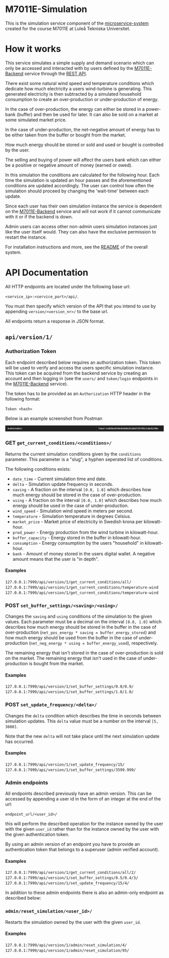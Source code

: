 # M7011E-Simulation
This is the simulation service component of the [microservice-system](github.com/WeRiano/M7011E) created for the course M7011E at
Luleå Tekniska Universitet. 

# How it works

This service simulates a simple supply and demand scenario which can only be accessed and interacted
with by users defined by the
[M7011E-Backend](https://github.com/WeRiano/M7011E-Backend) service through the [REST API](#api-documentation).

There exist some natural wind speed and temperature conditions which dedicate how much 
electricity a users wind-turbine is generating. This generated electricity is then subtracted
by a simulated household consumption to create an over-production or under-production
of energy.

In the case of over-production, the energy can either be stored in a power-bank (buffer) 
and then be used for later. It can also be sold on a market at some simulated market price.

In the case of under-production, the net-negative amount of energy has to be either taken
from the buffer or bought from the market. 

How much energy should be stored or sold and used or bought is controlled by the user.

The selling and buying of power will affect the users bank which can either be a positive or negative
amount of money (earned or owed). 

In this simulation the conditions are calculated for the following hour. 
Each time the simulation is updated an hour passes and the aforementioned conditions 
are updated accordingly. The user can control how often the simulation should proceed by changing the 
'wait-time' between each update.

Since each user has their own simulation instance the service is dependent on the 
[M7011E-Backend](https://github.com/WeRiano/M7011E-Backend) service and will not work if it cannot
communicate with it or if the backend is down.

Admin users can access other non-admin users simulation instances just like the user itself would.
They can also have the exclusive permission to restart the instance.

For installation instructions and more, see the [README](https://github.com/WeRiano/M7011E/blob/main/README.md) 
of the overall system.

# API Documentation

All HTTP endpoints are located under the following base url:

`<service_ip>:<service_port>/api/`. 

You must then specify which version of the API that you intend to use by appending `version/<version_nr>/` 
to the base url.

All endpoints return a response in JSON format.

## `api/version/1/`

### Authorization Token

Each endpoint described below requires an authorization token. 
This token will be used to verify and access the users specific simulation instance. 
This token can be acquired from the backend service by creating an account and then logging in 
(see the `users/` and `token/login` endpoints in the 
[M7011E-Backend](https://github.com/WeRiano/M7011E-Backend]) service).

The token has to be provided as an `Authorization` HTTP header in the following format:

`Token <hash>`

Below is an example screenshot from Postman

![Authorization header token example in Postman](auth_token_example.png)

### GET `get_current_conditions/<conditions>/`

Returns the current simulation conditions given by the
`conditions` parameter. This parameter is a "slug", 
a hyphen seperated list of conditions. 

The following conditions exists:

* `date_time` - Current simulation time and date.
* `delta` - Simulation update frequency in seconds.
* `saving` - A fraction on the interval `[0.0, 1.0]` which describes
how much energy should be stored in the case of over-production.
* `using` - A fraction on the interval `[0.0, 1.0]` which describes
how much energy should be used in the case of under-production.
* `wind_speed` - Simulation wind speed in meters per second.
* `temperature` - Simulation temperature in degrees Celsius.
* `market_price` - Market price of electricity in 
Swedish krona per kilowatt-hour.
* `prod_power` - Energy production from the wind turbine
in kilowatt-hour.
* `buffer_capacity` - Energy stored in the buffer in kilowatt-hour.
* `consumption` - Energy consumption by the users "household" in kilowatt-hour.
* `bank` - Amount of money stored in the users digital wallet.
A negative amount means that the user is "in depth".

#### Examples

`127.0.0.1:7999/api/version/1/get_current_conditions/all/`
`127.0.0.1:7999/api/version/1/get_current_conditions/temperature-wind`
`127.0.0.1:7999/api/version/1/get_current_conditions/temperature-wind`

### POST `set_buffer_settings/<saving>/<using>/`

Changes the ``saving`` and ``using`` conditions of the simulation to the given values. Each parameter must be a decimal 
on the interval `[0.0, 1.0]` which describes how much energy should be stored in the buffer in the case of over-production 
(``net_pos_energy * saving = buffer_energy_stored``) and
how much energy should be used from the buffer in the case of under-production 
(``net_neg_energy * using = buffer_energy_used``), respectively.

The remaining energy that isn't stored in the case of over-production is sold on the market.
The remaining energy that isn't used in the case of under-production is bought from the market.

#### Examples

`127.0.0.1:7999/api/version/1/set_buffer_settings/0.0/0.9/`
`127.0.0.1:7999/api/version/1/set_buffer_settings/1.0/1.0/`

### POST `set_update_frequency/<delta>/`

Changes the `delta` condition which describes the time in seconds between simulation updates. This `delta` value must
be a number on the interval `[5, 3600]`.

Note that the new `delta` will not take place until the next simulation update has occurred.

#### Examples

`127.0.0.1:7999/api/version/1/set_update_frequency/15/`
`127.0.0.1:7999/api/version/1/set_buffer_settings/3599.999/`

### Admin endpoints

All endpoints described previously have an admin version. This can be accessed by appending a user id 
in the form of an integer at the end of the url:

`endpoint_url/<user_id>/`

this will perform the described operation for the instance owned by the user with the given `user_id`
rather than for the instance owned by the user with the given authentication token.

By using an admin version of an endpoint you have to provide an authentication token that belongs to 
a superuser (admin verified account).

#### Examples

`127.0.0.1:7999/api/version/1/get_current_conditions/all/2/`
`127.0.0.1:7999/api/version/1/set_buffer_settings/0.5/0.4/3/`
`127.0.0.1:7999/api/version/1/set_update_frequency/15/4/`

In addition to these admin endpoints there is also an admin-only endpoint as described below:

### `admin/reset_simulation/<user_id>/`

Restarts the simulation owned by the user with the given `user_id`.

#### Examples

`127.0.0.1:7999/api/version/1/admin/reset_simulation/4/`
`127.0.0.1:7999/api/version/1/admin/reset_simulation/95/`
